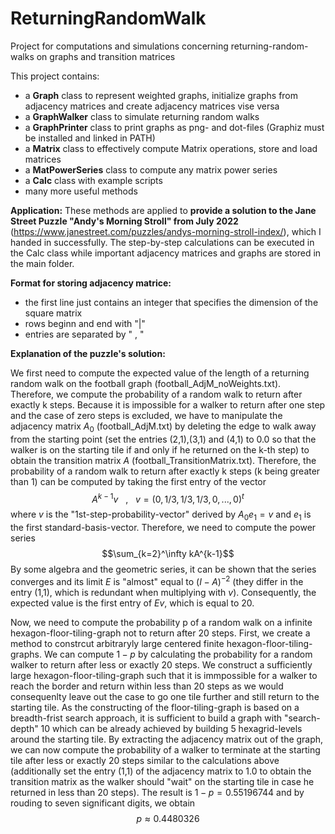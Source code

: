 # ReturningRandomWalk
Project for computations and simulations concerning returning-random-walks on graphs and transition matrices

This project contains:
- a **Graph** class to represent weighted graphs, initialize graphs from adjacency matrices and create adjacency matrices vise versa
- a **GraphWalker** class to simulate returning random walks
- a **GraphPrinter** class to print graphs as png- and dot-files (Graphiz must be installed and linked in PATH)
- a **Matrix** class to effectively compute Matrix operations, store and load matrices
- a **MatPowerSeries** class to compute any matrix power series
- a **Calc** class with example scripts
- many more useful methods

**Application:** These methods are applied to **provide a solution to the Jane Street Puzzle "Andy's Morning Stroll" from July 2022** (https://www.janestreet.com/puzzles/andys-morning-stroll-index/), which I handed in successfully. The step-by-step calculations can be executed in the Calc class while important adjacency matrices and graphs are stored in the main folder.


**Format for storing adjacency matrice:**
- the first line just contains an integer that specifies the dimension of the square matrix
- rows beginn and end with "|"
- entries are separated by " , "


**Explanation of the puzzle's solution:**

We first need to compute the expected value of the length of a returning random walk 
on the football graph (football_AdjM_noWeights.txt). Therefore, we compute the probability of a random walk to return after exactly k steps. Because it is impossible for a walker to return after one step and the case of zero steps is excluded, we have to manipulate the adjacency matrix $A_0$ (football_AdjM.txt) by deleting the edge to walk away from the starting point (set the entries (2,1),(3,1) and (4,1) to 0.0 so that the walker is on the starting tile if and only if he returned on the k-th step) to obtain the transition matrix $A$ (football_TransitionMatrix.txt). Therefore, the probability of a random walk to return after exactly k steps (k being greater than 1) can be computed by taking the first entry of the vector $$A^{k-1}v  ~~~ ,~~~ v=(0,1/3,1/3,1/3,0,...,0)^t$$ where $v$ is the "1st-step-probability-vector" derived by $A_0 e_1 =v$ and $e_1$ is the first standard-basis-vector. Therefore, we need to compute the power series $$\sum_{k=2}^\infty kA^{k-1}$$ By some algebra and the geometric series, it can be shown that the series converges and its limit $E$ is "almost" equal to $(I-A)^{-2}$ (they differ in the entry (1,1), which is redundant when multiplying with $v$). Consequently, the expected value is the first entry of $Ev$, which is equal to 20.

Now, we need to compute the probability p of a random walk on a infinite hexagon-floor-tiling-graph not to return after 20 steps. First, we create a method to constrcut arbitraryly large centered finite hexagon-floor-tiling-graphs. We can compute $1-p$ by calculating the probability for a random walker to return after less or exactly 20 steps. We construct a sufficiently large hexagon-floor-tiling-graph such that it is immpossible for a walker to reach the border and return within less than 20 steps as we would consequenlty leave out the case to go one tile further and still return to the starting tile. As the constructing of the floor-tiling-graph is based on a breadth-frist search approach, it is sufficient to build a graph with "search-depth" 10 which can be already achieved by building 5 hexagrid-levels around the starting tile.
By extracting the adjacency matrix out of the graph, we can now compute the probability of a walker to terminate at the starting tile after less or exactly 20 steps similar to the calculations above (additionally set the entry (1,1) of the adjacency matrix to 1.0 to obtain the transition matrix as the walker should "wait" on the starting tile in case he returned in less than 20 steps). The result is $1-p=0.55196744$ and by rouding to seven significant digits, we obtain $$p\approx 0.4480326$$
